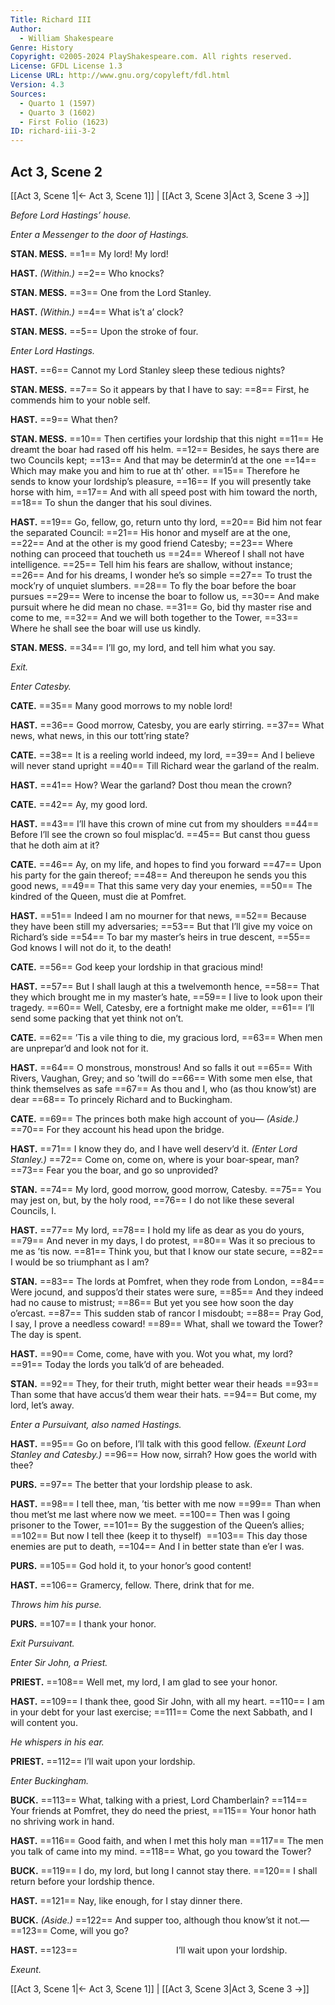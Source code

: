 ```yaml
---
Title: Richard III
Author: 
  - William Shakespeare
Genre: History
Copyright: ©2005-2024 PlayShakespeare.com. All rights reserved.
License: GFDL License 1.3
License URL: http://www.gnu.org/copyleft/fdl.html
Version: 4.3
Sources:
  - Quarto 1 (1597)
  - Quarto 3 (1602)
  - First Folio (1623)
ID: richard-iii-3-2
---
```


## Act 3, Scene 2
[[Act 3, Scene 1|← Act 3, Scene 1]] | [[Act 3, Scene 3|Act 3, Scene 3 →]]

*Before Lord Hastings’ house.*

*Enter a Messenger to the door of Hastings.*

**STAN. MESS.**
==1== My lord! My lord!

**HAST.**
*(Within.)*
==2== Who knocks?

**STAN. MESS.**
==3== One from the Lord Stanley.

**HAST.**
*(Within.)*
==4== What is’t a’ clock?

**STAN. MESS.**
==5== Upon the stroke of four.

*Enter Lord Hastings.*

**HAST.**
==6== Cannot my Lord Stanley sleep these tedious nights?

**STAN. MESS.**
==7== So it appears by that I have to say:
==8== First, he commends him to your noble self.

**HAST.**
==9== What then?

**STAN. MESS.**
==10== Then certifies your lordship that this night
==11== He dreamt the boar had rased off his helm.
==12== Besides, he says there are two Councils kept;
==13== And that may be determin’d at the one
==14== Which may make you and him to rue at th’ other.
==15== Therefore he sends to know your lordship’s pleasure,
==16== If you will presently take horse with him,
==17== And with all speed post with him toward the north,
==18== To shun the danger that his soul divines.

**HAST.**
==19== Go, fellow, go, return unto thy lord,
==20== Bid him not fear the separated Council:
==21== His honor and myself are at the one,
==22== And at the other is my good friend Catesby;
==23== Where nothing can proceed that toucheth us
==24== Whereof I shall not have intelligence.
==25== Tell him his fears are shallow, without instance;
==26== And for his dreams, I wonder he’s so simple
==27== To trust the mock’ry of unquiet slumbers.
==28== To fly the boar before the boar pursues
==29== Were to incense the boar to follow us,
==30== And make pursuit where he did mean no chase.
==31== Go, bid thy master rise and come to me,
==32== And we will both together to the Tower,
==33== Where he shall see the boar will use us kindly.

**STAN. MESS.**
==34== I’ll go, my lord, and tell him what you say.

*Exit.*

*Enter Catesby.*

**CATE.**
==35== Many good morrows to my noble lord!

**HAST.**
==36== Good morrow, Catesby, you are early stirring.
==37== What news, what news, in this our tott’ring state?

**CATE.**
==38== It is a reeling world indeed, my lord,
==39== And I believe will never stand upright
==40== Till Richard wear the garland of the realm.

**HAST.**
==41== How? Wear the garland? Dost thou mean the crown?

**CATE.**
==42== Ay, my good lord.

**HAST.**
==43== I’ll have this crown of mine cut from my shoulders
==44== Before I’ll see the crown so foul misplac’d.
==45== But canst thou guess that he doth aim at it?

**CATE.**
==46== Ay, on my life, and hopes to find you forward
==47== Upon his party for the gain thereof;
==48== And thereupon he sends you this good news,
==49== That this same very day your enemies,
==50== The kindred of the Queen, must die at Pomfret.

**HAST.**
==51== Indeed I am no mourner for that news,
==52== Because they have been still my adversaries;
==53== But that I’ll give my voice on Richard’s side
==54== To bar my master’s heirs in true descent,
==55== God knows I will not do it, to the death!

**CATE.**
==56== God keep your lordship in that gracious mind!

**HAST.**
==57== But I shall laugh at this a twelvemonth hence,
==58== That they which brought me in my master’s hate,
==59== I live to look upon their tragedy.
==60== Well, Catesby, ere a fortnight make me older,
==61== I’ll send some packing that yet think not on’t.

**CATE.**
==62== ’Tis a vile thing to die, my gracious lord,
==63== When men are unprepar’d and look not for it.

**HAST.**
==64== O monstrous, monstrous! And so falls it out
==65== With Rivers, Vaughan, Grey; and so ’twill do
==66== With some men else, that think themselves as safe
==67== As thou and I, who (as thou know’st) are dear
==68== To princely Richard and to Buckingham.

**CATE.**
==69== The princes both make high account of you⁠—
*(Aside.)*
==70== For they account his head upon the bridge.

**HAST.**
==71== I know they do, and I have well deserv’d it.
*(Enter Lord Stanley.)*
==72== Come on, come on, where is your boar-spear, man?
==73== Fear you the boar, and go so unprovided?

**STAN.**
==74== My lord, good morrow, good morrow, Catesby.
==75== You may jest on, but, by the holy rood,
==76== I do not like these several Councils, I.

**HAST.**
==77== My lord,
==78== I hold my life as dear as you do yours,
==79== And never in my days, I do protest,
==80== Was it so precious to me as ’tis now.
==81== Think you, but that I know our state secure,
==82== I would be so triumphant as I am?

**STAN.**
==83== The lords at Pomfret, when they rode from London,
==84== Were jocund, and suppos’d their states were sure,
==85== And they indeed had no cause to mistrust;
==86== But yet you see how soon the day o’ercast.
==87== This sudden stab of rancor I misdoubt;
==88== Pray God, I say, I prove a needless coward!
==89== What, shall we toward the Tower? The day is spent.

**HAST.**
==90== Come, come, have with you. Wot you what, my lord?
==91== Today the lords you talk’d of are beheaded.

**STAN.**
==92== They, for their truth, might better wear their heads
==93== Than some that have accus’d them wear their hats.
==94== But come, my lord, let’s away.

*Enter a Pursuivant, also named Hastings.*

**HAST.**
==95== Go on before, I’ll talk with this good fellow.
*(Exeunt Lord Stanley and Catesby.)*
==96== How now, sirrah? How goes the world with thee?

**PURS.**
==97== The better that your lordship please to ask.

**HAST.**
==98== I tell thee, man, ’tis better with me now
==99== Than when thou met’st me last where now we meet.
==100== Then was I going prisoner to the Tower,
==101== By the suggestion of the Queen’s allies;
==102== But now I tell thee (keep it to thyself) 
==103== This day those enemies are put to death,
==104== And I in better state than e’er I was.

**PURS.**
==105== God hold it, to your honor’s good content!

**HAST.**
==106== Gramercy, fellow. There, drink that for me.

*Throws him his purse.*

**PURS.**
==107== I thank your honor.

*Exit Pursuivant.*

*Enter Sir John, a Priest.*

**PRIEST.**
==108== Well met, my lord, I am glad to see your honor.

**HAST.**
==109== I thank thee, good Sir John, with all my heart.
==110== I am in your debt for your last exercise;
==111== Come the next Sabbath, and I will content you.

*He whispers in his ear.*

**PRIEST.**
==112== I’ll wait upon your lordship.

*Enter Buckingham.*

**BUCK.**
==113== What, talking with a priest, Lord Chamberlain?
==114== Your friends at Pomfret, they do need the priest,
==115== Your honor hath no shriving work in hand.

**HAST.**
==116== Good faith, and when I met this holy man
==117== The men you talk of came into my mind.
==118== What, go you toward the Tower?

**BUCK.**
==119== I do, my lord, but long I cannot stay there.
==120== I shall return before your lordship thence.

**HAST.**
==121== Nay, like enough, for I stay dinner there.

**BUCK.**
*(Aside.)*
==122== And supper too, although thou know’st it not.⁠—
==123== Come, will you go?

**HAST.**
==123==            I’ll wait upon your lordship.

*Exeunt.*

[[Act 3, Scene 1|← Act 3, Scene 1]] | [[Act 3, Scene 3|Act 3, Scene 3 →]]